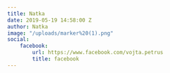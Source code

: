 ```yaml
---
title: Natka
date: 2019-05-19 14:58:00 Z
author: Natka
image: "/uploads/marker%20(1).png"
social:
    facebook: 
        url: https://www.facebook.com/vojta.petrus
        title: facebook
---
```



